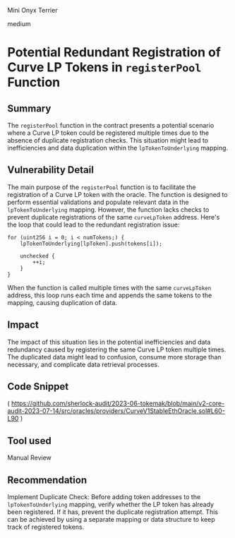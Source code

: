 Mini Onyx Terrier

medium

# Potential Redundant Registration of Curve LP Tokens in `registerPool` Function
## Summary
The `registerPool` function in the contract presents a potential scenario where a Curve LP token could be registered multiple times due to the absence of duplicate registration checks. This situation might lead to inefficiencies and data duplication within the `lpTokenToUnderlying` mapping.
## Vulnerability Detail
The main purpose of the `registerPool` function is to facilitate the registration of a Curve LP token with the oracle. The function is designed to perform essential validations and populate relevant data in the `lpTokenToUnderlying` mapping. However, the function lacks checks to prevent duplicate registrations of the same `curveLpToken` address.
Here's the loop that could lead to the redundant registration issue:
```solidity
for (uint256 i = 0; i < numTokens;) {
    lpTokenToUnderlying[lpToken].push(tokens[i]);

    unchecked {
        ++i;
    }
}
```
When the function is called multiple times with the same `curveLpToken` address, this loop runs each time and appends the same tokens to the mapping, causing duplication of data.
## Impact
The impact of this situation lies in the potential inefficiencies and data redundancy caused by registering the same Curve LP token multiple times. The duplicated data might lead to confusion, consume more storage than necessary, and complicate data retrieval processes.
## Code Snippet
(
https://github.com/sherlock-audit/2023-06-tokemak/blob/main/v2-core-audit-2023-07-14/src/oracles/providers/CurveV1StableEthOracle.sol#L60-L90
)
## Tool used

Manual Review

## Recommendation
Implement Duplicate Check: Before adding token addresses to the `lpTokenToUnderlying` mapping, verify whether the LP token has already been registered. If it has, prevent the duplicate registration attempt. This can be achieved by using a separate mapping or data structure to keep track of registered tokens.